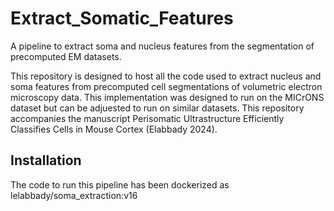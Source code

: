 # Extract_Somatic_Features
A pipeline to extract soma and nucleus features from the segmentation of precomputed EM datasets. 

This repository is designed to host all the code used to extract nucleus and soma features from precomputed cell segmentations of volumetric electron microscopy data. This implementation was designed to run on the MICrONS dataset but can be adjuested to run on similar datasets. This repository accompanies the manuscript Perisomatic Ultrastructure Efficiently Classifies Cells in Mouse Cortex (Elabbady 2024).

## Installation
The code to run this pipeline has been dockerized as lelabbady/soma_extraction:v16
